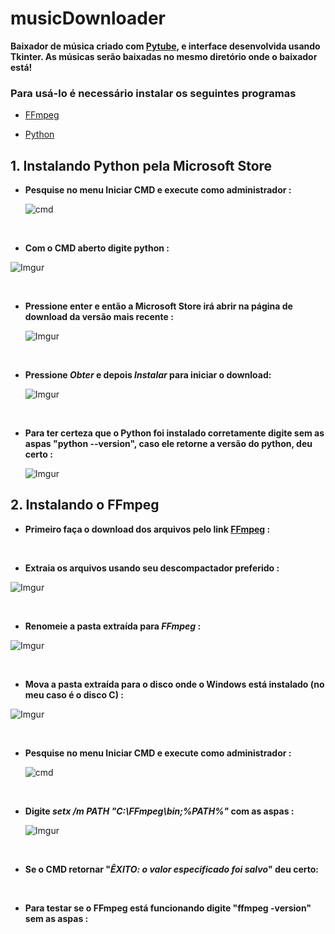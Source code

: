 # musicDownloader

**Baixador de música criado com [Pytube](https://pypi.org/project/pytube/), e interface desenvolvida usando Tkinter. As músicas serão baixadas no mesmo diretório onde o baixador está!**

### Para usá-lo é necessário instalar os seguintes programas

* [FFmpeg](https://www.gyan.dev/ffmpeg/builds/ffmpeg-git-full.7z)

* [Python](https://www.python.org/downloads/)

## 1. Instalando Python pela Microsoft Store

* **Pesquise no menu Iniciar CMD e execute como administrador :**

  ![cmd](https://i.imgur.com/lY4b9Z5.png)

<br/>

* **Com o CMD aberto digite python :**

 ![Imgur](https://imgur.com/LBqCw0v.png)

<br/>

* **Pressione enter e então a Microsoft Store irá abrir na página de download da versão mais recente :**

  ![Imgur](https://imgur.com/1HDf03T.png)

<br/>

* **Pressione _Obter_ e depois _Instalar_ para iniciar o download:**

  ![Imgur](https://imgur.com/WsyYWWe.png)

<br/>

* **Para ter certeza que o Python foi instalado corretamente digite sem as aspas "python --version", caso ele retorne a versão do python, deu certo :**

  ![Imgur](https://imgur.com/4Vg0ZUQ.jpg)

## 2. Instalando o FFmpeg

* **Primeiro faça o download dos arquivos pelo link [FFmpeg](https://www.gyan.dev/ffmpeg/builds/ffmpeg-git-full.7z) :**

<br/>

* **Extraia os arquivos usando seu descompactador preferido :**

![Imgur](https://imgur.com/ccDtSvd.png)

<br/>

* **Renomeie a pasta extraída para _FFmpeg_ :**

![Imgur](https://imgur.com/S2oVlAZ.png)

<br/>

* **Mova a pasta extraída para o disco onde o Windows está instalado (no meu caso é o disco C) :**

![Imgur](https://imgur.com/GdVfiXh.png)

<br/>

* **Pesquise no menu Iniciar CMD e execute como administrador :**

  ![cmd](https://i.imgur.com/lY4b9Z5.png)

<br/>

* **Digite _setx /m PATH "C:\FFmpeg\bin;%PATH%"_ com as aspas :**

  ![Imgur](https://imgur.com/Z01VmIq.png)

<br/>

* **Se o CMD retornar "_ÊXITO: o valor especificado foi salvo_" deu certo:**

<br/>

* **Para testar se o FFmpeg está funcionando digite "ffmpeg -version" sem as aspas :**
